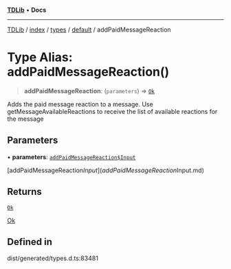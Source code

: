 [**TDLib**](../../../../../../README.md) • **Docs**

***

[TDLib](../../../../../../modules.md) / [index](../../../../../README.md) / [types](../../../README.md) / [default](../README.md) / addPaidMessageReaction

# Type Alias: addPaidMessageReaction()

> **addPaidMessageReaction**: (`parameters`) => [`Ok`](Ok-1.md)

Adds the paid message reaction to a message. Use getMessageAvailableReactions to receive the list of available reactions for the message

## Parameters

• **parameters**: [`addPaidMessageReaction$Input`](addPaidMessageReaction$Input.md)

[addPaidMessageReaction$Input](addPaidMessageReaction$Input.md)

## Returns

[`Ok`](Ok-1.md)

[Ok](Ok-1.md)

## Defined in

dist/generated/types.d.ts:83481
